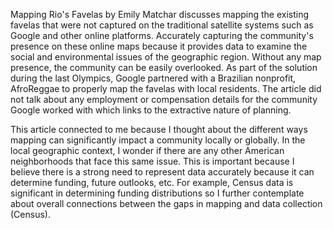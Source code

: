 Mapping Rio's Favelas by Emily Matchar discusses mapping the existing favelas that were not captured on the traditional satellite systems such as Google and other online platforms. Accurately capturing the community's presence on these online maps because it provides data to examine the social and environmental issues of the geographic region. Without any map presence, the community can be easily overlooked. As part of the solution during the last Olympics, Google partnered with a Brazilian nonprofit, AfroReggae to properly map the favelas with local residents. The article did not talk about any employment or compensation details for the community Google worked with which links to the extractive nature of planning.

This article connected to me because I thought about the different ways mapping can significantly impact a community locally or globally. In the local geographic context, I wonder if there are any other American neighborhoods that face this same issue. This is important because I believe there is a strong need to represent data accurately because it can determine funding, future outlooks, etc. For example, Census data is significant in determining funding distributions so I further contemplate about overall connections between the gaps in mapping and data collection (Census).
